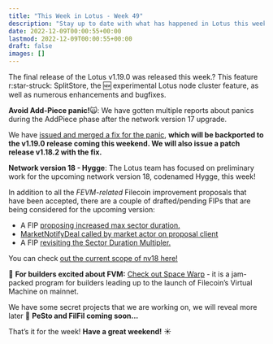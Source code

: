 ```yaml
---
title: "This Week in Lotus - Week 49"
description: "Stay up to date with what has happened in Lotus this week"
date: 2022-12-09T00:00:55+00:00
lastmod: 2022-12-09T00:00:55+00:00
draft: false
images: []
---
```


The final release of the Lotus v1.19.0 was released this week.? This feature r:star-struck: SplitStore, the :new: experimental Lotus node cluster feature, as well as numerous enhancements and bugfixes.

**Avoid Add-Piece panic!**:scream_cat::
We have gotten multiple reports about panics during the AddPiece phase after the network version 17 upgrade.

We have [issued and merged a fix for the panic](https://github.com/filecoin-project/lotus/pull/9822), **which will be backported to the v1.19.0 release coming this weekend. We will also issue a patch release v1.18.2 with the fix.**

**Network version 18 - Hygge**:
The Lotus team has focused on preliminary work for the upcoming network version 18, codenamed Hygge, this week!

In addition to all the *FEVM-related* Filecoin improvement proposals that have been accepted, there are a couple of drafted/pending FIPs that are being considered for the upcoming version:

- A FIP [proposing increased max sector duration.](https://github.com/filecoin-project/FIPs/blob/7a098c8003ff559d6a9a66663967c14ef0026c01/FIPS/fip-xxxx-sector-commitment-duration.md)
- [MarketNotifyDeal called by market actor on proposal client](https://github.com/filecoin-project/FIPs/discussions/549)
- A FIP [revisiting the Sector Duration Multipler.](https://github.com/filecoin-project/FIPs/discussions/554)

You can check [out the current scope of nv18 here!](https://github.com/filecoin-project/tpm/discussions/115#discussioncomment-4337719)

:milky_way: **For builders excited about FVM:**
[Check out Space Warp](https://spacewarp.fvm.dev/) - it is a jam-packed program for builders leading up to the launch of Filecoin’s Virtual Machine on mainnet.

We have some secret projects that we are working on, we will reveal more later :shushing_face: **PeSto and FilFil coming soon...**

That’s it for the week! **Have a great weekend!** :sunny: